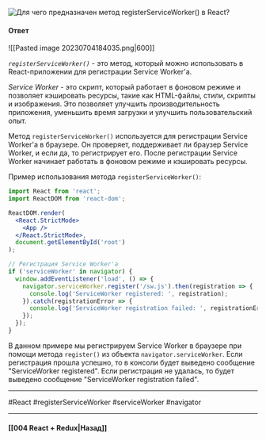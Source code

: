 ![Для чего предназначен метод `registerServiceWorker()` в React?](https://youtu.be/GZUy2i6QN7o?t=665)

#### Ответ

![[Pasted image 20230704184035.png|600]]

*`registerServiceWorker()`* - это метод, который можно использовать в React-приложении для регистрации Service Worker'а.

*Service Worker* - это скрипт, который работает в фоновом режиме и позволяет кэшировать ресурсы, такие как HTML-файлы, стили, скрипты и изображения. Это позволяет улучшить производительность приложения, уменьшить время загрузки и улучшить пользовательский опыт.

Метод `registerServiceWorker()` используется для регистрации Service Worker'а в браузере. Он проверяет, поддерживает ли браузер Service Worker, и если да, то регистрирует его. После регистрации Service Worker начинает работать в фоновом режиме и кэшировать ресурсы.

Пример использования метода `registerServiceWorker()`:

```jsx
import React from 'react';
import ReactDOM from 'react-dom';

ReactDOM.render(
  <React.StrictMode>
    <App />
  </React.StrictMode>,
  document.getElementById('root')
);

// Регистрация Service Worker'а
if ('serviceWorker' in navigator) {
  window.addEventListener('load', () => {
    navigator.serviceWorker.register('/sw.js').then(registration => {
      console.log('ServiceWorker registered: ', registration);
    }).catch(registrationError => {
      console.log('ServiceWorker registration failed: ', registrationError);
    });
  });
}
```

В данном примере мы регистрируем Service Worker в браузере при помощи метода `register()` из объекта `navigator.serviceWorker`. Если регистрация прошла успешно, то в консоли будет выведено сообщение "ServiceWorker registered". Если регистрация не удалась, то будет выведено сообщение "ServiceWorker registration failed".

____
#React #registerServiceWorker #serviceWorker #navigator 

____

#### [[004 React + Redux|Назад]]
